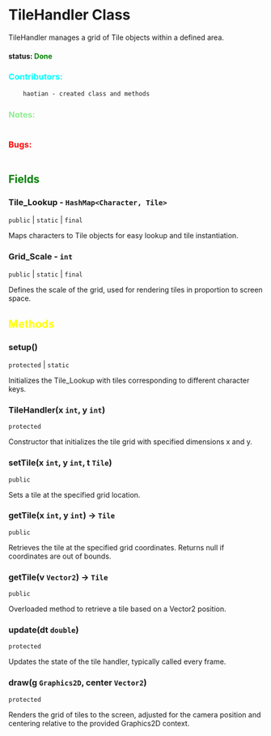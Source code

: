 # TileHandler Class
TileHandler manages a grid of Tile objects within a defined area.

#### status: <span style="color:Green;">Done</span>
### <span style="color:cyan;">Contributors:</span>
<!--put your names here between the ``` if you worked on it, and put what you did-->
```diff
    haotian - created class and methods
```
### <span style="color:lightgreen;">Notes:</span>
```diff

```
### <span style="color:red;">Bugs:</span>
```diff

```
## <span style="color:green;">Fields</span>

### Tile_Lookup - `HashMap<Character, Tile>`
`public` | `static` | `final`

Maps characters to Tile objects for easy lookup and tile instantiation.

### Grid_Scale - `int`
`public` | `static` | `final`

Defines the scale of the grid, used for rendering tiles in proportion to screen space.

## <span style="color:yellow;">Methods</span>

### setup()
`protected` | `static`

Initializes the Tile_Lookup with tiles corresponding to different character keys.

### TileHandler(x `int`, y `int`)
`protected`

Constructor that initializes the tile grid with specified dimensions x and y.

### setTile(x `int`, y `int`, t `Tile`)
`public`

Sets a tile at the specified grid location.

### getTile(x `int`, y `int`) -> `Tile`
`public`

Retrieves the tile at the specified grid coordinates. Returns null if coordinates are out of bounds.

### getTile(v `Vector2`) -> `Tile`
`public`

Overloaded method to retrieve a tile based on a Vector2 position.

### update(dt `double`)
`protected`

Updates the state of the tile handler, typically called every frame.

### draw(g `Graphics2D`, center `Vector2`)
`protected`

Renders the grid of tiles to the screen, adjusted for the camera position and centering relative to the provided Graphics2D context.
